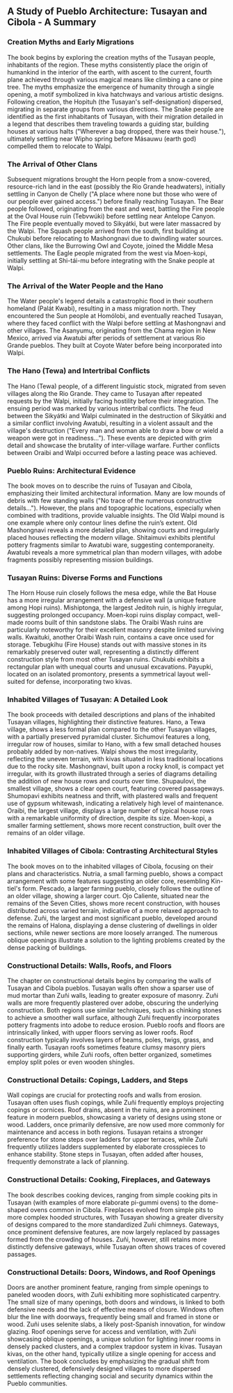 ## A Study of Pueblo Architecture: Tusayan and Cibola - A Summary

### Creation Myths and Early Migrations

The book begins by exploring the creation myths of the Tusayan people, inhabitants of the region.  These myths consistently place the origin of humankind in the interior of the earth, with ascent to the current, fourth plane achieved through various magical means like climbing a cane or pine tree.  The myths emphasize the emergence of humanity through a single opening, a motif symbolized in kiva hatchways and various artistic designs. Following creation, the Hopituh (the Tusayan's self-designation) dispersed, migrating in separate groups from various directions. The Snake people are identified as the first inhabitants of Tusayan, with their migration detailed in a legend that describes them traveling towards a guiding star, building houses at various halts ("Wherever a bag dropped, there was their house."), ultimately settling near Wipho spring before Másauwu (earth god) compelled them to relocate to Walpi.

### The Arrival of Other Clans

Subsequent migrations brought the Horn people from a snow-covered, resource-rich land in the east (possibly the Rio Grande headwaters), initially settling in Canyon de Chelly ("A place where none but those who were of our people ever gained access.") before finally reaching Tusayan.  The Bear people followed, originating from the east and west, battling the Fire people at the Oval House ruin (Tebvwúki) before settling near Antelope Canyon. The Fire people eventually moved to Sikyátki, but were later massacred by the Walpi.  The Squash people arrived from the south, first building at Chukubi before relocating to Mashongnavi due to dwindling water sources.  Other clans, like the Burrowing Owl and Coyote, joined the Middle Mesa settlements.  The Eagle people migrated from the west via Moen-kopi, initially settling at Shi-tái-mu before integrating with the Snake people at Walpi.

### The Arrival of the Water People and the Hano

The Water people's legend details a catastrophic flood in their southern homeland (Palát Kwabi), resulting in a mass migration north.  They encountered the Sun people at Homólobi, and eventually reached Tusayan, where they faced conflict with the Walpi before settling at Mashongnavi and other villages.  The Asanyumu, originating from the Chama region in New Mexico, arrived via Awatubi after periods of settlement at various Rio Grande pueblos.  They built at Coyote Water before being incorporated into Walpi.

### The Hano (Tewa) and Intertribal Conflicts

The Hano (Tewa) people, of a different linguistic stock, migrated from seven villages along the Rio Grande.  They came to Tusayan after repeated requests by the Walpi, initially facing hostility before their integration.  The ensuing period was marked by various intertribal conflicts.  The feud between the Sikyátki and Walpi culminated in the destruction of Sikyátki and a similar conflict involving Awatubi, resulting in a violent assault and the village's destruction ("Every man and woman able to draw a bow or wield a weapon were got in readiness...").  These events are depicted with grim detail and showcase the brutality of inter-village warfare.  Further conflicts between Oraibi and Walpi occurred before a lasting peace was achieved.

### Pueblo Ruins: Architectural Evidence

The book moves on to describe the ruins of Tusayan and Cibola, emphasizing their limited architectural information. Many are low mounds of debris with few standing walls ("No trace of the numerous constructive details...").   However, the plans and topographic locations, especially when combined with traditions, provide valuable insights.  The Old Walpi mound is one example where only contour lines define the ruin’s extent. Old Mashongnavi reveals a more detailed plan, showing courts and irregularly placed houses reflecting the modern village.  Shitaimuvi exhibits plentiful pottery fragments similar to Awatubi ware, suggesting contemporaneity.  Awatubi reveals a more symmetrical plan than modern villages, with adobe fragments possibly representing mission buildings.

### Tusayan Ruins: Diverse Forms and Functions

The Horn House ruin closely follows the mesa edge, while the Bat House has a more irregular arrangement with a defensive wall (a unique feature among Hopi ruins). Mishiptonga, the largest Jeditoh ruin, is highly irregular, suggesting prolonged occupancy. Moen-kopi ruins display compact, well-made rooms built of thin sandstone slabs. The Oraibi Wash ruins are particularly noteworthy for their excellent masonry despite limited surviving walls. Kwaituki, another Oraibi Wash ruin, contains a cave once used for storage.  Tebugkihu (Fire House) stands out with massive stones in its remarkably preserved outer wall, representing a distinctly different construction style from most other Tusayan ruins.  Chukubi exhibits a rectangular plan with unequal courts and unusual excavations. Payupki, located on an isolated promontory, presents a symmetrical layout well-suited for defense, incorporating two kivas.

### Inhabited Villages of Tusayan: A Detailed Look

The book proceeds with detailed descriptions and plans of the inhabited Tusayan villages, highlighting their distinctive features.  Hano, a Tewa village, shows a less formal plan compared to the other Tusayan villages, with a partially preserved pyramidal cluster. Sichumovi features a long, irregular row of houses, similar to Hano, with a few small detached houses probably added by non-natives. Walpi shows the most irregularity, reflecting the uneven terrain, with kivas situated in less traditional locations due to the rocky site. Mashongnavi, built upon a rocky knoll, is compact yet irregular, with its growth illustrated through a series of diagrams detailing the addition of new house rows and courts over time. Shupaulovi, the smallest village, shows a clear open court, featuring covered passageways.  Shumopavi exhibits neatness and thrift, with plastered walls and frequent use of gypsum whitewash, indicating a relatively high level of maintenance.  Oraibi, the largest village, displays a large number of typical house rows with a remarkable uniformity of direction, despite its size. Moen-kopi, a smaller farming settlement, shows more recent construction, built over the remains of an older village.

### Inhabited Villages of Cibola: Contrasting Architectural Styles

The book moves on to the inhabited villages of Cibola, focusing on their plans and characteristics. Nutria, a small farming pueblo, shows a compact arrangement with some features suggesting an older core, resembling Kin-tiel's form. Pescado, a larger farming pueblo, closely follows the outline of an older village, showing a larger court. Ojo Caliente, situated near the remains of the Seven Cities, shows more recent construction, with houses distributed across varied terrain, indicative of a more relaxed approach to defense.  Zuñi, the largest and most significant pueblo, developed around the remains of Halona, displaying a dense clustering of dwellings in older sections, while newer sections are more loosely arranged.  The numerous oblique openings illustrate a solution to the lighting problems created by the dense packing of buildings.

### Constructional Details: Walls, Roofs, and Floors

The chapter on constructional details begins by comparing the walls of Tusayan and Cibola pueblos. Tusayan walls often show a sparser use of mud mortar than Zuñi walls, leading to greater exposure of masonry.  Zuñi walls are more frequently plastered over adobe, obscuring the underlying construction.  Both regions use similar techniques, such as chinking stones to achieve a smoother wall surface, although Zuñi frequently incorporates pottery fragments into adobe to reduce erosion.  Pueblo roofs and floors are intrinsically linked, with upper floors serving as lower roofs.  Roof construction typically involves layers of beams, poles, twigs, grass, and finally earth. Tusayan roofs sometimes feature clumsy masonry piers supporting girders, while Zuñi roofs, often better organized, sometimes employ split poles or even wooden shingles.

### Constructional Details: Copings, Ladders, and Steps

Wall copings are crucial for protecting roofs and walls from erosion. Tusayan often uses flush copings, while Zuñi frequently employs projecting copings or cornices.  Roof drains, absent in the ruins, are a prominent feature in modern pueblos, showcasing a variety of designs using stone or wood. Ladders, once primarily defensive, are now used more commonly for maintenance and access in both regions.  Tusayan retains a stronger preference for stone steps over ladders for upper terraces, while Zuñi frequently utilizes ladders supplemented by elaborate crosspieces to enhance stability.  Stone steps in Tusayan, often added after houses, frequently demonstrate a lack of planning.

### Constructional Details: Cooking, Fireplaces, and Gateways

The book describes cooking devices, ranging from simple cooking pits in Tusayan (with examples of more elaborate pi-gummi ovens) to the dome-shaped ovens common in Cibola.  Fireplaces evolved from simple pits to more complex hooded structures, with Tusayan showing a greater diversity of designs compared to the more standardized Zuñi chimneys.  Gateways, once prominent defensive features, are now largely replaced by passages formed from the crowding of houses.  Zuñi, however, still retains more distinctly defensive gateways, while Tusayan often shows traces of covered passages.

### Constructional Details: Doors, Windows, and Roof Openings

Doors are another prominent feature, ranging from simple openings to paneled wooden doors, with Zuñi exhibiting more sophisticated carpentry.  The small size of many openings, both doors and windows, is linked to both defensive needs and the lack of effective means of closure.  Windows often blur the line with doorways, frequently being small and framed in stone or wood.  Zuñi uses selenite slabs, a likely post-Spanish innovation, for window glazing.  Roof openings serve for access and ventilation, with Zuñi showcasing oblique openings, a unique solution for lighting inner rooms in densely packed clusters, and a complex trapdoor system in kivas. Tusayan kivas, on the other hand, typically utilize a single opening for access and ventilation.  The book concludes by emphasizing the gradual shift from densely clustered, defensively designed villages to more dispersed settlements reflecting changing social and security dynamics within the Pueblo communities.
